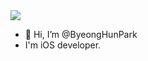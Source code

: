 <img src="https://capsule-render.vercel.app/api?type=waving&color=auto&height=200&section=header&text=ByeonghunPark&fontSize=90" />

- 👋 Hi, I’m @ByeongHunPark
- I'm iOS developer.

<!---
ByeongHunPark/ByeongHunPark is a ✨ special ✨ repository because its `README.md` (this file) appears on your GitHub profile.
You can click the Preview link to take a look at your changes.
--->
